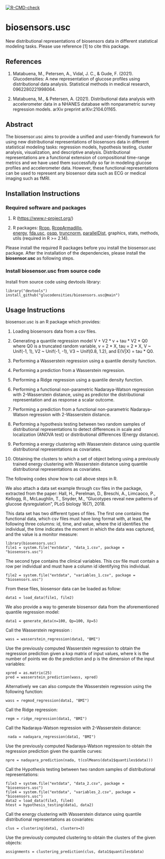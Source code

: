  <!-- badges: start -->
  [![R-CMD-check](https://github.com/glucodensities/biosensors.usc/workflows/R-CMD-check/badge.svg)](https://github.com/glucodensities/biosensors.usc/actions)
  <!-- badges: end -->

# biosensors.usc

New distributional representations of biosensors data in different statistical modeling tasks. 
Please use reference [1] to cite this package.


## References

1. Matabuena, M., Petersen, A., Vidal, J. C., & Gude, F. (2021). Glucodensities: A new representation of glucose profiles using distributional data analysis. Statistical methods in medical research, 0962280221998064.

2. Matabuena, M., & Petersen, A. (2021). Distributional data analysis with accelerometer data in a NHANES database with nonparametric survey regression models. arXiv preprint arXiv:2104.01165.


## Abstract

The biosensor.usc aims to provide a unified and user-friendly framework for using new distributional representations of biosensors data in different statistical modeling tasks: regression models, hypothesis testing, cluster analysis, visualization, and descriptive analysis.
Distributional representations are a functional extension of compositional time-range metrics and we have used them successfully so far in modeling glucose profiles and accelerometer data. However, these functional representations can be used to represent any biosensor data such as ECG or medical imaging such as fMRI.

## Installation Instructions

### Required software and packages
    
1. R (https://www.r-project.org/)

2. R packages: 
[Rcpp](https://CRAN.R-project.org/package=Rcpp), 
[RcppArmadillo](https://CRAN.R-project.org/package=RcppArmadillo),  
[energy](https://CRAN.R-project.org/package=energy), 
[fda.usc](https://CRAN.R-project.org/package=fda.usc), 
[osqp](https://CRAN.R-project.org/package=osqp), 
[truncnorm](https://CRAN.R-project.org/package=truncnorm), 
[parallelDist](https://CRAN.R-project.org/package=parallelDist),
graphics, stats, methods, utils (required in R >= 2.14).

Please install the required R packages before you install the biosensor.usc package. After the installation of the dependencies, please install the **biosensor.usc** as following steps.

### Install biosensor.usc from source code

Install from source code using devtools library:

```
library("devtools")
install_github("glucodensities/biosensors.usc@main")
```

## Usage Instructions

biosensor.usc is an R package which provides:

1) Loading biosensors data from a csv files. 

2) Generating a quantile regression model V + V2 * v + tau * V2 * Q0 where Q0 is a truncated random variable, v = 2 * X, tau = 2 * X, V ~ Unif(-1, 1), V2 ~ Unif(-1, -1), V3 ~ Unif(0.8, 1.2), and E(V|X) = tau * Q0.

3) Performing a Wasserstein regression using a quantile density function.

4) Performing a prediction from a Wasserstein regression.

5) Performing a Ridge regression using a quantile density function.

6) Performing a functional non-parametric Nadaraya-Watson regression with 2-Wasserstein distance, using as predictor the distributional representation and as response a scalar outcome.

7) Performing a prediction from a functional non-parametric Nadaraya-Watson regression with 2-Wasserstein distance.

8) Performing a hypothesis testing between two random samples of distributional representations to detect differences in scale and localization (ANOVA test) or distributional differences (Energy distance).

9) Performing a energy clustering with Wasserstein distance using quantile distributional representations as covariates.

10) Obtaining the clusters to which a set of object belong using a previously trained energy clustering with Wasserstein distance using quantile distributional representations as covariates.


The following codes show how to call above steps in R.

We also attach a data set example through csv files in the package, extracted from the paper: Hall, H., Perelman, D., Breschi, A., Limcaoco, P., Kellogg, R., McLaughlin, T., Snyder, M., “Glucotypes reveal new patterns of glucose dysregulation”, PLoS biology 16(7), 2018.

This data set has two different types of files. The first one contains the functional data, which csv files must have long format with, at least, the following three columns: id, time, and value, where the id identifies the individual, the time indicates the moment in which the data was captured, and the value is a monitor measure:

```
library(biosensors.usc)
file1 = system.file("extdata", "data_1.csv", package = "biosensors.usc")
```

The second type contains the clinical variables. This csv file must contain a row per individual and must have a column id identifying this individual.

```
file2 = system.file("extdata", "variables_1.csv", package = "biosensors.usc")
```

From these files, biosensor data can be loaded as follow: 

```
data1 = load_data(file1, file2)
```

We also provide a way to generate biosensor data from the aforementioned quantile regression model:

```
data1 = generate_data(n=100, Qp=100, Xp=5)
```

Call the Wasserstein regression :

```
wass = wasserstein_regression(data1, "BMI")
```

Use the previously computed Wasserstein regression to obtain the regression prediction given a kxp matrix of input values, where k is the number of points we do the prediction and p is the dimension of the input variables:

```
xpred = as.matrix(25)
pred = wasserstein_prediction(wass, xpred)
```

Alternatively we can also compute the Wasserstein regression using the following function: 

```
wass = regmod_regression(data1, "BMI")
```

Call the Ridge regression:

```
regm = ridge_regression(data1, "BMI")
```

Call the Nadaraya-Watson regression with 2-Wasserstein distance:

```
 nada = nadayara_regression(data1, "BMI")
```

Use the previously computed Nadaraya-Watson regression to obtain the regression prediction given the quantile curves:

```
npre = nadayara_prediction(nada, t(colMeans(data1$quantiles$data)))
```


Call the Hypothesis testing between two random samples of distributional representations:

```
file3 = system.file("extdata", "data_2.csv", package = "biosensors.usc")
file4 = system.file("extdata", "variables_2.csv", package = "biosensors.usc")
data2 = load_data(file3, file4)
htest = hypothesis_testing(data1, data2)
```

Call the energy clustering with Wasserstein distance using quantile distributional representations as covariates:

```
clus = clustering(data1, clusters=3)
```


Use the previously computed clustering to obtain the clusters of the given objects: 

```
assignments = clustering_prediction(clus, data1$quantiles$data)
```


